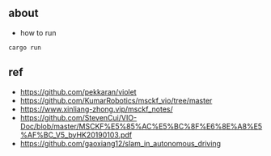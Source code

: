 ## about 

- how to run 
```
cargo run 
```

## ref 

- https://github.com/pekkaran/violet
- https://github.com/KumarRobotics/msckf_vio/tree/master
- https://www.xinliang-zhong.vip/msckf_notes/
- https://github.com/StevenCui/VIO-Doc/blob/master/MSCKF%E5%85%AC%E5%BC%8F%E6%8E%A8%E5%AF%BC_V5_byHK20190103.pdf
- https://github.com/gaoxiang12/slam_in_autonomous_driving